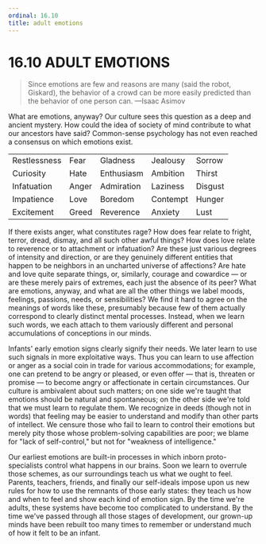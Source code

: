 ```yaml
---
ordinal: 16.10
title: adult emotions
---
```


# 16.10 ADULT EMOTIONS

<blockquote> Since emotions are few and reasons are many (said the robot, Giskard), the behavior of a crowd can be more easily predicted than the behavior of one person can. &mdash;Isaac Asimov </blockquote>
What are emotions, anyway? Our culture sees this question as a deep and ancient mystery. How could the idea of society of mind contribute to what our ancestors have said? Common-sense psychology has not even reached a consensus on which emotions exist.

<table> <tbody><tr> <td> Restlessness </td> <td> Fear </td> <td> Gladness </td> <td> Jealousy </td> <td> Sorrow </td> </tr> <tr> <td> Curiosity </td> <td> Hate </td> <td> Enthusiasm </td> <td> Ambition </td> <td> Thirst </td> </tr> <tr> <td> Infatuation </td> <td> Anger </td> <td> Admiration </td> <td> Laziness </td> <td> Disgust </td> </tr> <tr> <td> Impatience </td> <td> Love </td> <td> Boredom </td> <td> Contempt </td> <td> Hunger </td> </tr> <tr> <td> Excitement </td> <td> Greed </td> <td> Reverence </td> <td> Anxiety </td> <td> Lust </td> </tr> </tbody></table>
If there exists anger, what constitutes rage? How does fear relate to fright, terror, dread, dismay, and all such other awful things? How does love relate to reverence or to attachment or infatuation? Are these just various degrees of intensity and direction, or are they genuinely different entities that happen to be neighbors in an uncharted universe of affections? Are hate and love quite separate things, or, similarly, courage and cowardice &mdash; or are these merely pairs of extremes, each just the absence of its peer? What are emotions, anyway, and what are all the other things we label moods, feelings, passions, needs, or sensibilities? We find it hard to agree on the meanings of words like these, presumably because few of them actually correspond to clearly distinct mental processes. Instead, when we learn such words, we each attach to them variously different and personal accumulations of conceptions in our minds.

Infants' early emotion signs clearly signify their needs. We later learn to use such signals in more exploitative ways. Thus you can learn to use affection or anger as a social coin in trade for various accommodations; for example, one can pretend to be angry or pleased, or even offer &mdash; that is, threaten or promise &mdash; to become angry or affectionate in certain circumstances. Our culture is ambivalent about such matters; on one side we're taught that emotions should be natural and spontaneous; on the other side we're told that we must learn to regulate them. We recognize in deeds (though not in words) that feeling may be easier to understand and modify than other parts of intellect. We censure those who fail to learn to control their emotions but merely pity those whose problem-solving capabilities are poor; we blame for "lack of self-control," but not for "weakness of intelligence."

Our earliest emotions are built-in processes in which inborn proto-specialists control what happens in our brains. Soon we learn to overrule those schemes, as our surroundings teach us what we ought to feel. Parents, teachers, friends, and finally our self-ideals impose upon us new rules for how to use the remnants of those early states: they teach us how and when to feel and show each kind of emotion sign. By the time we're adults, these systems have become too complicated to understand. By the time we've passed through all those stages of development, our grown-up minds have been rebuilt too many times to remember or understand much of how it felt to be an infant.
